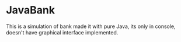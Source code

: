 # JavaBank

This is a simulation of bank made it with pure Java, its only in console, doesn't have graphical interface implemented.

